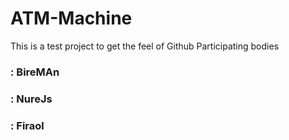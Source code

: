 # ATM-Machine
This is a test project to get the feel of Github
Participating bodies 
<h3>: BireMAn</h3>
<h3>: NureJs</h3>
<h3>: Firaol</h3>
